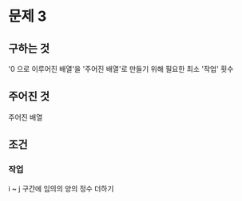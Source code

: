 # 문제 3

## 구하는 것
'0 으로 이루어진 배열'을 '주어진 배열'로 만들기 위해 필요한 최소 '작업' 횟수
## 주어진 것
주어진 배열 

## 조건
### 작업
i ~ j 구간에 임의의 양의 정수 더하기
